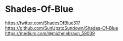 # Shades-Of-Blue
https://twitter.com/ShadesOfBlue317
https://github.com/SunUpstoSundown/Shades-Of-Blue
https://medium.com/@michelebraun_59039

